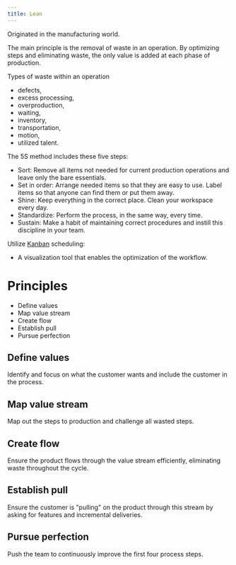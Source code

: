 ```yaml
---
title: Lean
---
```

Originated in the manufacturing world.

The main principle is the removal of waste in an operation. By optimizing steps and eliminating waste, the only value is added at each phase of production. 

Types of waste within an operation
- defects,
- excess processing,
- overproduction,
- waiting,
- inventory,
- transportation,
- motion,
- utilized talent.

The 5S method includes these five steps:
- Sort: Remove all items not needed for current production operations and leave only the bare essentials.
- Set in order: Arrange needed items so that they are easy to use. Label items so that anyone can find them or put them away.
- Shine: Keep everything in the correct place. Clean your workspace every day.
- Standardize: Perform the process, in the same way, every time.
- Sustain: Make a habit of maintaining correct procedures and instill this discipline in your team.

Utilize [Kanban](danielesalvatore/project-management/agile-project-management/kanban.md) scheduling:
- A visualization tool that enables the optimization of the workflow.

# Principles
- Define values
- Map value stream
- Create flow
- Establish pull
- Pursue perfection

## Define values
Identify and focus on what the customer wants and include the customer in the process. 
## Map value stream
Map out the steps to production and challenge all wasted steps. 
## Create flow
Ensure the product flows through the value stream efficiently, eliminating waste throughout the cycle. 
## Establish pull
Ensure the customer is "pulling" on the product through this stream by asking for features and incremental deliveries. 
## Pursue perfection
Push the team to continuously improve the first four process steps.